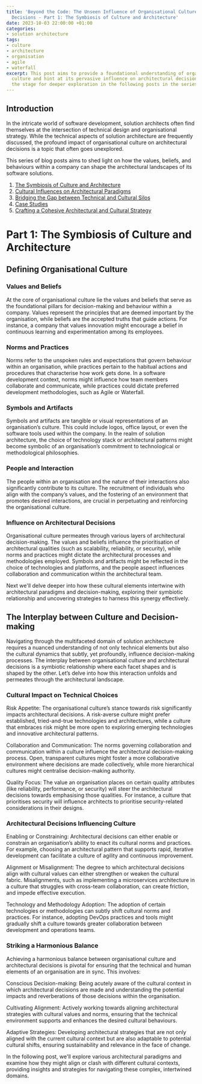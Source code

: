 ```yaml
---
title: 'Beyond the Code: The Unseen Influence of Organisational Culture on Architectural
  Decisions - Part 1: The Symbiosis of Culture and Architecture'
date: 2023-10-03 22:00:00 +01:00
categories:
- solution architecture
tags:
- culture
- architecture
- organisation
- agile
- waterfall
excerpt: This post aims to provide a foundational understanding of organisational
  culture and hint at its pervasive influence on architectural decisions, setting
  the stage for deeper exploration in the following posts in the series.
---
```


## Introduction

In the intricate world of software development, solution architects often find themselves at the intersection of technical design and organisational strategy. While the technical aspects of solution architecture are frequently discussed, the profound impact of organisational culture on architectural decisions is a topic that often goes unexplored.

This series of blog posts aims to shed light on how the values, beliefs, and behaviours within a company can shape the architectural landscapes of its software solutions.

1. [The Symbiosis of Culture and Architecture](https://lord.technology/2023/10/03/beyond-the-code-the-unseen-influence-of-organisational-culture-on-architectural-decisions-part-1-the-symbiosis-of-culture-and-architecture.html)
2. [Cultural Influences on Architectural Paradigms](https://lord.technology/2023/10/03/beyond-the-code-the-unseen-influence-of-organisational-culture-on-architectural-decisions-part-2-cultural-influences-on-architectural-paradigms.html)
3. [Bridging the Gap between Technical and Cultural Silos](https://lord.technology/2023/10/03/beyond-the-code-the-unseen-influence-of-organisational-culture-on-architectural-decisions-part-3-bridging-the-gap-between-technical-and-cultural-silos.html)
4. [Case Studies](https://lord.technology/2023/10/03/beyond-the-code-the-unseen-influence-of-organisational-culture-on-architectural-decisions-part-4-case-studies.html)
5. [Crafting a Cohesive Architectural and Cultural Strategy](https://lord.technology/2023/10/03/beyond-the-code-the-unseen-influence-of-organisational-culture-on-architectural-decisions-part-5-crafting-a-cohesive-architectural-and-cultural-strategy.html)

# Part 1: The Symbiosis of Culture and Architecture

## Defining Organisational Culture

### Values and Beliefs

At the core of organisational culture lie the values and beliefs that serve as the foundational pillars for decision-making and behaviour within a company. Values represent the principles that are deemed important by the organisation, while beliefs are the accepted truths that guide actions. For instance, a company that values innovation might encourage a belief in continuous learning and experimentation among its employees.

### Norms and Practices

Norms refer to the unspoken rules and expectations that govern behaviour within an organisation, while practices pertain to the habitual actions and procedures that characterise how work gets done. In a software development context, norms might influence how team members collaborate and communicate, while practices could dictate preferred development methodologies, such as Agile or Waterfall.

### Symbols and Artifacts

Symbols and artifacts are tangible or visual representations of an organisation’s culture. This could include logos, office layout, or even the software tools used within the company. In the realm of solution architecture, the choice of technology stack or architectural patterns might become symbolic of an organisation’s commitment to technological or methodological philosophies.

### People and Interaction

The people within an organisation and the nature of their interactions also significantly contribute to its culture. The recruitment of individuals who align with the company’s values, and the fostering of an environment that promotes desired interactions, are crucial in perpetuating and reinforcing the organisational culture.

### Influence on Architectural Decisions

Organisational culture permeates through various layers of architectural decision-making. The values and beliefs influence the prioritisation of architectural qualities (such as scalability, reliability, or security), while norms and practices might dictate the architectural processes and methodologies employed. Symbols and artifacts might be reflected in the choice of technologies and platforms, and the people aspect influences collaboration and communication within the architectural team.

Next we'll delve deeper into how these cultural elements intertwine with architectural paradigms and decision-making, exploring their symbiotic relationship and uncovering strategies to harness this synergy effectively.

## The Interplay between Culture and Decision-making

Navigating through the multifaceted domain of solution architecture requires a nuanced understanding of not only technical elements but also the cultural dynamics that subtly, yet profoundly, influence decision-making processes. The interplay between organisational culture and architectural decisions is a symbiotic relationship where each facet shapes and is shaped by the other. Let’s delve into how this interaction unfolds and permeates through the architectural landscape.

### Cultural Impact on Technical Choices

Risk Appetite: The organisational culture’s stance towards risk significantly impacts architectural decisions. A risk-averse culture might prefer established, tried-and-true technologies and architectures, while a culture that embraces risk might be more open to exploring emerging technologies and innovative architectural patterns.

Collaboration and Communication: The norms governing collaboration and communication within a culture influence the architectural decision-making process. Open, transparent cultures might foster a more collaborative environment where decisions are made collectively, while more hierarchical cultures might centralise decision-making authority.

Quality Focus: The value an organisation places on certain quality attributes (like reliability, performance, or security) will steer the architectural decisions towards emphasising those qualities. For instance, a culture that prioritises security will influence architects to prioritise security-related considerations in their designs.

### Architectural Decisions Influencing Culture

Enabling or Constraining: Architectural decisions can either enable or constrain an organisation’s ability to enact its cultural norms and practices. For example, choosing an architectural pattern that supports rapid, iterative development can facilitate a culture of agility and continuous improvement.

Alignment or Misalignment: The degree to which architectural decisions align with cultural values can either strengthen or weaken the cultural fabric. Misalignments, such as implementing a microservices architecture in a culture that struggles with cross-team collaboration, can create friction, and impede effective execution.

Technology and Methodology Adoption: The adoption of certain technologies or methodologies can subtly shift cultural norms and practices. For instance, adopting DevOps practices and tools might gradually shift a culture towards greater collaboration between development and operations teams.

### Striking a Harmonious Balance

Achieving a harmonious balance between organisational culture and architectural decisions is pivotal for ensuring that the technical and human elements of an organisation are in sync. This involves:

Conscious Decision-making: Being acutely aware of the cultural context in which architectural decisions are made and understanding the potential impacts and reverberations of those decisions within the organisation.

Cultivating Alignment: Actively working towards aligning architectural strategies with cultural values and norms, ensuring that the technical environment supports and enhances the desired cultural behaviours.

Adaptive Strategies: Developing architectural strategies that are not only aligned with the current cultural context but are also adaptable to potential cultural shifts, ensuring sustainability and relevance in the face of change.

In the following post, we'll explore various architectural paradigms and examine how they might align or clash with different cultural contexts, providing insights and strategies for navigating these complex, intertwined domains.